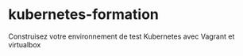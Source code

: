 # kubernetes-formation
Construisez votre environnement de test Kubernetes avec Vagrant et virtualbox
